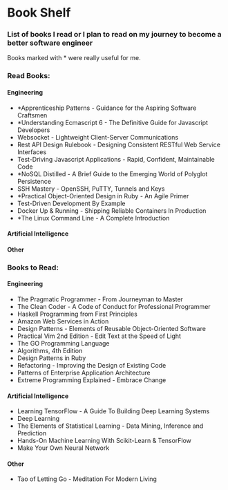 # Book Shelf

### List of books I read or I plan to read on my journey to become a better software engineer

Books marked with * were really useful for me.

### Read Books:

#### Engineering
- *Apprenticeship Patterns - Guidance for the Aspiring Software Craftsmen
- *Understanding Ecmascript 6 - The Definitive Guide for Javascript Developers
-  Websocket - Lightweight Client-Server Communications
-  Rest API Design Rulebook - Designing Consistent RESTful Web Service
    Interfaces
-  Test-Driving Javascript Applications - Rapid, Confident, Maintainable Code
- *NoSQL Distilled - A Brief Guide to the Emerging World of Polyglot Persistence
-  SSH Mastery - OpenSSH, PuTTY, Tunnels and Keys
- *Practical Object-Oriented Design in Ruby - An Agile Primer
- Test-Driven Development By Example
- Docker Up & Running - Shipping Reliable Containers In Production
- *The Linux Command Line - A Complete Introduction

#### Artificial Intelligence

#### Other

### Books to Read:

#### Engineering
- The Pragmatic Programmer - From Journeyman to Master
- The Clean Coder - A Code of Conduct for Professional Programmer
- Haskell Programming from First Principles
- Amazon Web Services in Action
- Design Patterns - Elements of Reusable Object-Oriented Software
- Practical Vim 2nd Edition - Edit Text at the Speed of Light
- The GO Programming Language
- Algorithms, 4th Edition
- Design Patterns in Ruby
- Refactoring - Improving the Design of Existing Code
- Patterns of Enterprise Application Architecture
- Extreme Programming Explained - Embrace Change

#### Artificial Intelligence
- Learning TensorFlow - A Guide To Building Deep Learning Systems
- Deep Learning
- The Elements of Statistical Learning - Data Mining, Inference and Prediction
- Hands-On Machine Learning With Scikit-Learn & TensorFlow
- Make Your Own Neural Network

#### Other
- Tao of Letting Go - Meditation For Modern Living
